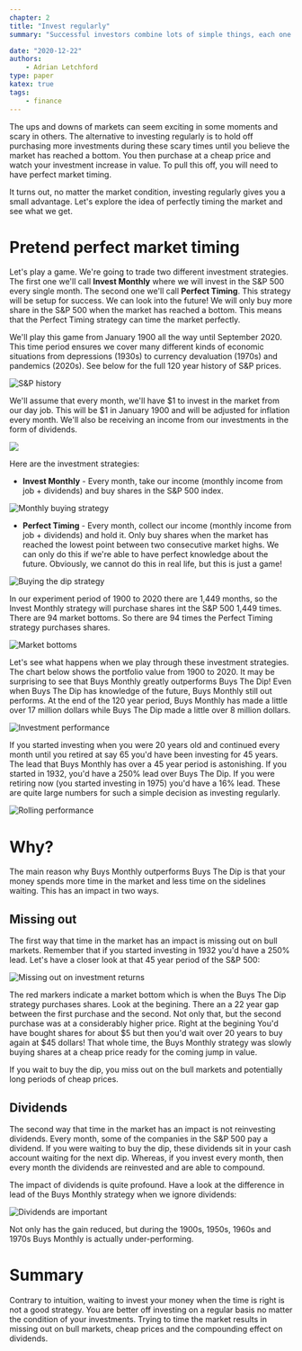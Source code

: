 ```yaml
---
chapter: 2
title: "Invest regularly"
summary: "Successful investors combine lots of simple things, each one providing a small improvement. One of these simple things is investing regularly."

date: "2020-12-22"
authors:
    - Adrian Letchford
type: paper
katex: true
tags:
    - finance
---
```


The ups and downs of markets can seem exciting in some moments and scary in others. The alternative to investing regularly is to hold off purchasing more investments during these scary times until you believe the market has reached a bottom. You then purchase at a cheap price and watch your investment increase in value. To pull this off, you will need to have perfect market timing.

It turns out, no matter the market condition, investing regularly gives you a small advantage. Let's explore the idea of perfectly timing the market and see what we get.

# Pretend perfect market timing

Let's play a game. We're going to trade two different investment strategies. The first one we'll call **Invest Monthly** where we will invest in the S&P 500 every single month. The second one we'll call **Perfect Timing**. This strategy will be setup for success. We can look into the future! We will only buy more share in the S&P 500 when the market has reached a bottom. This means that the Perfect Timing strategy can time the market perfectly.

We'll play this game from January 1900 all the way until September 2020. This time period ensures we cover many different kinds of economic situations from depressions (1930s) to currency devaluation (1970s) and pandemics (2020s). See below for the full 120 year history of S&P prices.

![S&P history](images/snp_500_history.svg)

We'll assume that every month, we'll have $1 to invest in the market from our day job. This will be $1 in January 1900 and will be adjusted for inflation every month. We'll also be receiving an income from our investments in the form of dividends.

<img src="images/income.svg" class="wide" />

Here are the investment strategies:

* **Invest Monthly** - Every month, take our income (monthly income from job + dividends) and buy shares in the S&P 500 index.

![Monthly buying strategy](images/buys_monthly.png)

* **Perfect Timing** - Every month, collect our income (monthly income from job + dividends) and hold it. Only buy shares when the market has reached the lowest point between two consecutive market highs. We can only do this if we're able to have perfect knowledge about the future. Obviously, we cannot do this in real life, but this is just a game!

![Buying the dip strategy](images/buys_the_dip.png)

In our experiment period of 1900 to 2020 there are 1,449 months, so the Invest Monthly strategy will purchase shares int the S&P 500 1,449 times. There are 94 market bottoms. So there are 94 times the Perfect Timing strategy purchases shares.

![Market bottoms](images/market_bottoms.svg)

Let's see what happens when we play through these investment strategies. The chart below shows the portfolio value from 1900 to 2020. It may be surprising to see that Buys Monthly greatly outperforms Buys The Dip! Even when Buys The Dip has knowledge of the future, Buys Monthly still out performs. At the end of the 120 year period, Buys Monthly has made a little over 17 million dollars while Buys The Dip made a little over 8 million dollars.

![Investment performance](images/results.svg)

If you started investing when you were 20 years old and continued every month until you retired at say 65 you'd have been investing for 45 years. The lead that Buys Monthly has over a 45 year period is astonishing. If you started in 1932, you'd have a 250% lead over Buys The Dip. If you were retiring now (you started investing in 1975) you'd have a 16% lead. These are quite large numbers for such a simple decision as investing regularly.

![Rolling performance](images/plain_gain.svg)

# Why?

The main reason why Buys Monthly outperforms Buys The Dip is that your money spends more time in the market and less time on the sidelines waiting. This has an impact in two ways.

## Missing out

The first way that time in the market has an impact is missing out on bull markets. Remember that if you started investing in 1932 you'd have a 250% lead. Let's have a closer look at that 45 year period of the S&P 500:

![Missing out on investment returns](images/missing_out.svg)

The red markers indicate a market bottom which is when the Buys The Dip strategy purchases shares. Look at the begining. There an a 22 year gap between the first purchase and the second. Not only that, but the second purchase was at a considerably higher price. Right at the begining You'd have bought shares for about $5 but then you'd wait over 20 years to buy again at $45 dollars! That whole time, the Buys Monthly strategy was slowly buying shares at a cheap price ready for the coming jump in value.

If you wait to buy the dip, you miss out on the bull markets and potentially long periods of cheap prices.

## Dividends

The second way that time in the market has an impact is not reinvesting dividends. Every month, some of the companies in the S&P 500 pay a dividend. If you were waiting to buy the dip, these dividends sit in your cash account waiting for the next dip. Whereas, if you invest every month, then every month the dividends are reinvested and are able to compound.

The impact of dividends is quite profound. Have a look at the difference in lead of the Buys Monthly strategy when we ignore dividends:

![Dividends are important](images/why_dividends.svg)

Not only has the gain reduced, but during the 1900s, 1950s, 1960s and 1970s Buys Monthly is actually under-performing.

# Summary

Contrary to intuition, waiting to invest your money when the time is right is not a good strategy. You are better off investing on a regular basis no matter the condition of your investments. Trying to time the market results in missing out on bull markets, cheap prices and the compounding effect on dividends.
